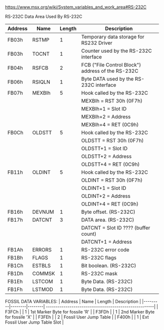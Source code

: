 https://www.msx.org/wiki/System_variables_and_work_area#RS-232C


RS-232C
Data Area Used By RS-232C

| Address | Name   | Length | Description                                            |
|---------|--------|--------| -------------------------------------------------------|
| FB03h   | RSTMP  |  1     | Temporary data storage for RS232 Driver                |
| FB03h   | TOCNT  |  1     | Counter used by the RS-232C interface                  |
| FB04h   | RSFCB  |  2     | FCB ("File Control Block") address of the RS-232C      |
| FB06h   | RSIQLN |  1     | Byte DATA used by the RS-232C interface                |
| FB07h   | MEXBIh |  5     | Hook called by the RS-232C                             |
|         |        |        | MEXBIh = RST 30h (0F7h)                                |
|         |        |        | MEXBIh+1 = Slot ID                                     |
|         |        |        | MEXBIh+2 = Address                                     |
|         |        |        | MEXBIh+4 = RET (0C9h)                                  |
| FB0Ch   | OLDSTT |  5     | Hook called by the RS-232C                             |
|         |        |        | OLDSTT = RST 30h (0F7h)                                |
|         |        |        | OLDSTT+1 = Slot ID                                     |
|         |        |        | OLDSTT+2 = Address                                     |
|         |        |        | OLDSTT+4 = RET (0C9h)                                  |
| FB11h   | OLDINT |  5     | Hook called by the RS-232C                             |
|         |        |        | OLDINT = RST 30h (0F7h)                                |
|         |        |        | OLDINT+1 = Slot ID                                     |
|         |        |        | OLDINT+2 = Address                                     |
|         |        |        | OLDINT+4 = RET (0C9h)                                  |
| FB16h   | DEVNUM |  1     | Byte offset. (RS-232C)                                 |
| FB17h   | DATCNT |  3     | DATA area. (RS-232C)                                   |
|         |        |        | DATCNT = Slot ID ???? (buffer count)                   |
|         |        |        | DATCNT+1 = Address                                     |
| FB1Ah   | ERRORS |  1     | RS-232C error code                                     |
| FB1Bh   | FLAGS  |  1     | RS-232C flags                                          |
| FB1Ch   | ESTBLS |  1     | Bit boolean. (RS-232C)                                 |
| FB1Dh   | COMMSK |  1     | RS-232C mask                                           |
| FB1Eh   | LSTCOM |  1     | Byte Data. (RS-232C)                                   |
| FB1Fh   | LSTMOD |  1     | Byte Data. (RS-232C)                                   |

FOSSIL DATA VARIABLES:
| Address | Name   | Length | Description                                            |
|---------|--------|--------| -------------------------------------------------------|
| F3FCh   |        |  1     | 1st Marker Byte for fossile 'R'                        |
| F3FDh   |        |  1     | 2nd Marker Byte for fossile 'X'                        |
| F3FEh   |        |  2     | Fossil User Jump Table                                 |
| F400h   |        |  1     | Ext Fossil User Jump Table Slot                        |

